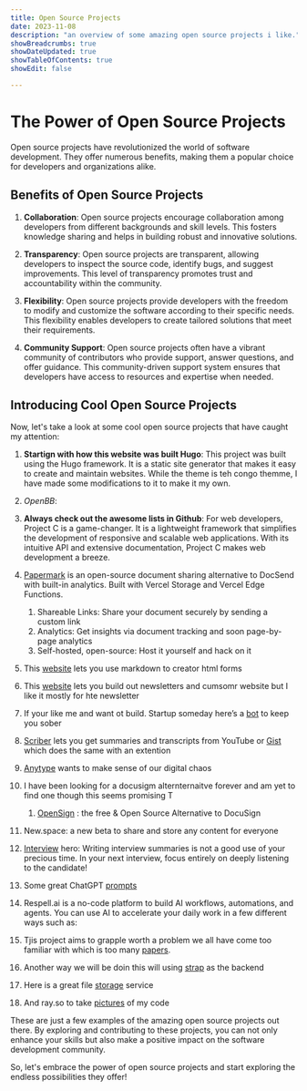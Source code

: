 ```yaml
---
title: Open Source Projects
date: 2023-11-08
description: "an overview of some amazing open source projects i like."
showBreadcrumbs: true
showDateUpdated: true
showTableOfContents: true
showEdit: false

---
```



# The Power of Open Source Projects

Open source projects have revolutionized the world of software development. They offer numerous benefits, making them a popular choice for developers and organizations alike.

## Benefits of Open Source Projects

1. **Collaboration**: Open source projects encourage collaboration among developers from different backgrounds and skill levels. This fosters knowledge sharing and helps in building robust and innovative solutions.

2. **Transparency**: Open source projects are transparent, allowing developers to inspect the source code, identify bugs, and suggest improvements. This level of transparency promotes trust and accountability within the community.

3. **Flexibility**: Open source projects provide developers with the freedom to modify and customize the software according to their specific needs. This flexibility enables developers to create tailored solutions that meet their requirements.

4. **Community Support**: Open source projects often have a vibrant community of contributors who provide support, answer questions, and offer guidance. This community-driven support system ensures that developers have access to resources and expertise when needed.

## Introducing Cool Open Source Projects

Now, let's take a look at some cool open source projects that have caught my attention:

1. **Startign with how this website was built Hugo**: This project was built using the Hugo framework. It is a static site generator that makes it easy to create and maintain websites. While the theme is teh congo themme, I have made some modifications to it to make it my own.

2. *OpenBB*:

3. **Always check out the awesome lists in Github**: For web developers, Project C is a game-changer. It is a lightweight framework that simplifies the development of responsive and scalable web applications. With its intuitive API and extensive documentation, Project C makes web development a breeze.
4. [Papermark][1] is an open-source document sharing alternative to DocSend with built-in analytics. Built with Vercel Storage and Vercel Edge Functions.
	1. Shareable Links: Share your document securely by sending a custom link
	2. Analytics: Get insights via document tracking and soon page-by-page analytics
	3. Self-hosted, open-source: Host it yourself and hack on it
5. This [website][2] lets you use markdown to creator html forms
6. This [website][3] lets you build out newsletters and cumsomr website but I like it mostly for hte newsletter 
7. If your like me and want ot build. Startup someday here’s a [bot][4] to keep you sober
8. [Scriber][5] lets you get summaries and transcripts from YouTube or [Gist][6] which does the same with an extention 
9. [Anytype][7] wants to make sense of our digital chaos
10. I have been looking for a docusigm alternternaitve forever and am yet to find one though this seems promising T
	1. [OpenSign][8] : the free & Open Source Alternative to DocuSign
11. New.space: a new beta to share and store any content for everyone 
12. [Interview][9] hero: Writing interview summaries is not a good use of your precious time. In your next interview, focus entirely on deeply listening to the candidate!
13. Some great ChatGPT [prompts][10]
14. Respell.ai is a no-code platform to build AI workflows, automations, and agents. You can use AI to accelerate your daily work in a few different ways such as:
15. Tjis project aims to grapple worth a problem we all have come too familiar with which is too many [papers][11].
16. Another way we will be doin this will using [strap][12] as the backend 
17. Here is a great file [storage][13] service 
18. And ray.so to take [pictures][14]  of my code

These are just a few examples of the amazing open source projects out there. By exploring and contributing to these projects, you can not only enhance your skills but also make a positive impact on the software development community.

So, let's embrace the power of open source projects and start exploring the endless possibilities they offer!

[1]:	https://github.com/mfts/papermark
[2]:	https://createhtmlform.com/#forms-library
[3]:	https://designmodo.com/postcards/
[4]:	https://www.theycbot.com/
[5]:	https://aiscriber.io/
[6]:	https://www.gistai.tech/
[7]:	https://anytype.io/
[8]:	https://github.com/OpenSignLabs/OpenSign
[9]:	https://interview.onloop.ai/#/
[10]:	https://www.maxai.me/prompts?category=All&use_case=All&keyword=
[11]:	paperless-ngx
[12]:	https://docs.strapi.io/dev-docs/quick-start
[13]:	https://drive.internxt.com/preferences?tab=plans
[14]:	https://ray.so/#code=aW1wb3J0IFN3aWZ0VUkKCnN0cnVjdCBDaXJjbGVJbWFnZTogVmlldyB7CiAgdmFyIGJvZHk6IHNvbWUgVmlldyB7CiAgICBJbWFnZSgidHVydGxlcm9jayIpCiAgICAgIC5jbGlwU2hhcGUoQ2lyY2xlKCkpCiAgfQp9